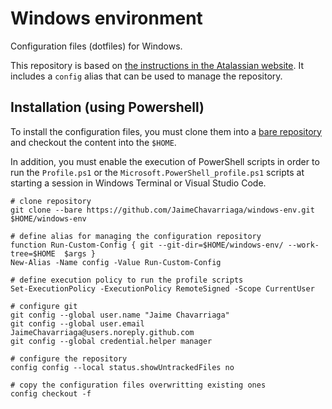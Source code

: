 # Windows environment

Configuration files (dotfiles) for Windows.

This repository is based on [the instructions in the Atalassian website](https://developer.atlassian.com/blog/2016/02/best-way-to-store-dotfiles-git-bare-repo/).  It includes a `config` alias that can be used to manage the repository.

## Installation (using Powershell)

To install the configuration files, you must clone them into a [bare repository](http://www.saintsjd.com/2011/01/what-is-a-bare-git-repository/) and checkout the content into the `$HOME`.  

In addition, you must enable the execution of PowerShell scripts in order to run the `Profile.ps1` or the `Microsoft.PowerShell_profile.ps1` scripts at starting a session in Windows Terminal or Visual Studio Code. 

```
# clone repository
git clone --bare https://github.com/JaimeChavarriaga/windows-env.git $HOME/windows-env

# define alias for managing the configuration repository
function Run-Custom-Config { git --git-dir=$HOME/windows-env/ --work-tree=$HOME  $args } 
New-Alias -Name config -Value Run-Custom-Config

# define execution policy to run the profile scripts
Set-ExecutionPolicy -ExecutionPolicy RemoteSigned -Scope CurrentUser

# configure git
git config --global user.name "Jaime Chavarriaga"
git config --global user.email JaimeChavarriaga@users.noreply.github.com
git config --global credential.helper manager

# configure the repository
config config --local status.showUntrackedFiles no

# copy the configuration files overwritting existing ones
config checkout -f
```
